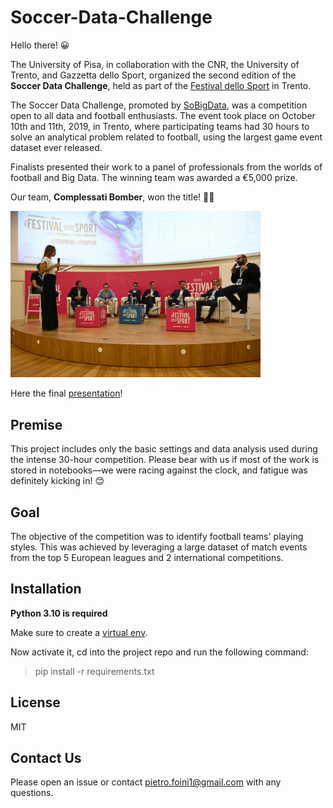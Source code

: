 # Soccer-Data-Challenge

Hello there! 😀

The University of Pisa, in collaboration with the CNR, the University of Trento, and Gazzetta dello Sport, organized the 
second edition of the **Soccer Data Challenge**, held as part of the [Festival dello Sport](https://www.ilfestivaldellosport.it/) in Trento.

The Soccer Data Challenge, promoted by [SoBigData](http://sobigdata.eu/index), was a competition open to all data and football enthusiasts. 
The event took place on October 10th and 11th, 2019, in Trento, where participating teams had 30 hours to solve an 
analytical problem related to football, using the largest game event dataset ever released.

Finalists presented their work to a panel of professionals from the worlds of football and Big Data. 
The winning team was awarded a €5,000 prize.

Our team, **Complessati Bomber**, won the title! 🥳😊

<img src="assets/festival_dello_sport.jpg" alt="Festival dello Sport" width="400"/>

Here the final [presentation](./assets/presentation.pdf)!

## Premise

This project includes only the basic settings and data analysis used during the intense 30-hour competition. Please 
bear with us if most of the work is stored in notebooks—we were racing against the clock, and fatigue was definitely 
kicking in! 😊

## Goal

The objective of the competition was to identify football teams' playing styles. This was achieved by leveraging a 
large dataset of match events from the top 5 European leagues and 2 international competitions.

## Installation

**Python 3.10 is required**

Make sure to create a [virtual env](https://docs.python.org/3/library/venv.html).

Now activate it, cd into the project repo and run the following command:

> pip install -r requirements.txt

## License

MIT

## Contact Us

Please open an issue or contact pietro.foini1@gmail.com with any questions.

